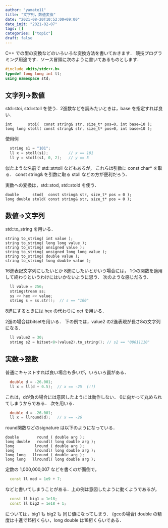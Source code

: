 ```yaml
---
author: "yamate11"
title: "文字列，数値変換"
date: "2021-08-20T10:52:00+09:00"
date_init: "2021-02-07"
tags: []
categories: ["topic"]
draft: false
---
```


C++ での型の変換などのいろいろな変換方法を書いておきます．
競技プログラミング用途です．ソース冒頭に次のように書いてあるものとします．

```cpp
#include <bits/stdc++.h>
typedef long long int ll;
using namespace std;
```

## 文字列→数値

std::stoi, std::stoll を使う．2進数などを読みたいときは，base を指定すれば良い．

```
int       stoi(  const string& str, size_t* pos=0, int base=10 );
long long stoll( const string& str, size_t* pos=0, int base=10 );
```

使用例

```cpp
  string s1 = "101";
  ll x = stoll(s1);         // x == 101
  ll y = stoll(s1, 0, 2);   // y == 5
```

似たような名前で std::strtoll などもあるが，
これらは引数に const char* を取る．
const string& を引数に取る stoll などの方が便利だろう．

実数への変換は，std::stod, std::stold を使う．

```
double      stod(  const string& str, size_t* pos = 0 );
long double stold( const string& str, size_t* pos = 0 );
```

## 数値→文字列

std::to_string を用いる．

```
string to_string( int value );
string to_string( long long value );
string to_string( unsigned value );
string to_string( unsigned long long value );
string to_string( double value );
string to_string( long double value );
```

16進表記文字列にしたいとか
8進にしたいとかいう場合には，
1つの関数を適用して終わりというわけにはいかないように思う．
次のような感じだろう．

```cpp
  ll value = 256;
  stringstream ss;
  ss << hex << value;
  string s = ss.str();  // s == "100"
```

8進にするときには hex の代わりに oct を用いる．

2進の場合はbitsetを用いる．
下の例では，value2 の2進表現が長さ8の文字列になる．

```cpp
  ll value2 = 30;
  string s2 = bitset<8>(value2).to_string(); // s2 == "00011110"
```

## 実数→整数

普通にキャストすれば良い場合も多いが，いろいろ罠がある．

```cpp
  double d = -26.001;
  ll x = ll(d + 0.5);  // x == -25  (!!)
```

これは，dが負の場合には意図したようには動作しない．
0に向かって丸められてしまうからである．
次を用いる．

```cpp
  double d = -26.001;
  ll x = llround(d);   // x == -26
```

round関数などのsignature は以下のようになっている．

```
double        round ( double arg );
long double   roundl( long double arg );
long         lround ( double arg );
long         lroundl( long double arg );
long long   llround ( double arg );
long long   llroundl( long double arg );
```

定数の 1,000,000,007 などを書くのが面倒で，

```cpp
  const ll mod = 1e9 + 7;
```
などと書いてしまうことがある．上の例は意図したように動くようであるが，

```cpp
  const ll big1 = 1e18;
  const ll big2 = 1e18 + 1;
```
については，big1 も big2 も
同じ値になってしまう．
(gccの場合) double の精度は十進で15桁くらい，long double は18桁くらいである．
